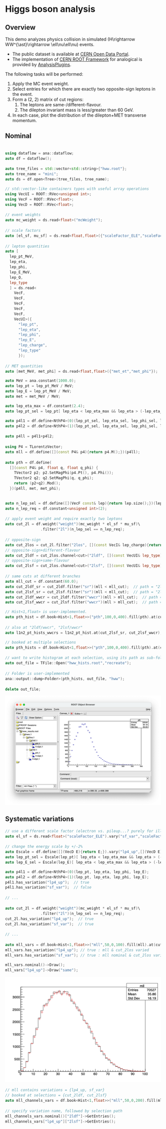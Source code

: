 # Higgs boson analysis

## Overview

This demo analyzes physics collision in simulated \(H\rightarrow WW^{\ast}\rightarrow \ell\nu\ell\nu\) events.

- The public dataset is available at [CERN Open Data Portal](https://opendata.cern.ch/record/700).
- The implementation of [CERN ROOT Framework](https://root.cern) for analogical is provided by [AnalysisPlugins](https://github.com/taehyounpark/AnalysisPlugins).

The following tasks will be performed:

<!-- 1. Compute the dilepton invariant mass, \(m_{\ell\ell}\). -->
<!-- 2. Compute the transverse momentum of the dilepton+MET system, \(\ell\ell+E_{\mathrm{T}}^{\mathrm{miss}}\), i.e. of the reconstructed Higgs boson. -->
1. Apply the MC event weight.
2. Select entries for which there are exactly two opposite-sign leptons in the event.
3. Form a (2, 2) matrix of cut regions:
    1. The leptons are same-/different-flavour.
    2. The dilepton invariant mass is less/greater than 60 GeV.
4. In each case, plot the distribution of the dilepton+MET transverse momentum.

## Nominal

```cpp title="Setup"

using dataflow = ana::dataflow;
auto df = dataflow();

auto tree_files = std::vector<std::string>{"hww.root"};
auto tree_name = "mini";
auto ds = df.open<Tree>(tree_files, tree_name);
```
```cpp title="Read out columns"
// std::vector-like containers types with useful array operations
using VecUI = ROOT::RVec<unsigned int>;
using VecF = ROOT::RVec<float>;
using VecD = ROOT::RVec<float>;

// event weights
auto mc_weight = ds.read<float>("mcWeight");

// scale factors
auto [el_sf, mu_sf] = ds.read<float,float>({"scaleFactor_ELE","scaleFactor_MUON"});

// lepton quantities
auto [
  lep_pt_MeV,
  lep_eta,
  lep_phi,
  lep_E_MeV,
  lep_Q,
  lep_type
  ] = ds.read<
    VecF,
    VecF,
    VecF,
    VecF,
    VecF,
    VecUI>({
      "lep_pt",
      "lep_eta",
      "lep_phi",
      "lep_E",
      "lep_charge",
      "lep_type"
      });

// MET quantities
auto [met_MeV, met_phi] = ds.read<float,float>({"met_et","met_phi"});
```
```cpp title="Convert from MeV to GeV"
auto MeV = ana.constant(1000.0);
auto lep_pt = lep_pt_MeV / MeV;
auto lep_E = lep_pt_MeV / MeV;
auto met = met_MeV / MeV;
```
```cpp title="Select leptons within acceptance"
auto lep_eta_max = df.constant(2.4);
auto lep_pt_sel = lep_pt[ lep_eta < lep_eta_max && lep_eta > (-lep_eta_max) ];
```
```cpp title="Compute dilepton+MET transverse momentum"
auto p4l1 = df.define<NthP4>(0)(lep_pt_sel, lep_eta_sel, lep_phi_sel, lep_E_sel);
auto p4l2 = df.define<NthP4>(1)(lep_pt_sel, lep_eta_sel, lep_phi_sel, lep_E_sel);

auto p4ll = p4l1+p4l2;

using P4 = TLorentzVector;
auto mll = df.define([](const P4& p4){return p4.M();})(p4ll);

auto pth = df.define(
  [](const P4& p4, float q, float q_phi) {
    TVector2 p2; p2.SetMagPhi(p4.Pt(), p4.Phi());
    TVector2 q2; q2.SetMagPhi(q, q_phi);
    return (p2+q2).Mod();
  })(p4ll, met, met_phi);
```
```cpp title="Apply selections"

auto n_lep_sel = df.define([](VecF const& lep){return lep.size();})(lep_pt_sel);
auto n_lep_req = df.constant<unsigned int>(2);

// apply event weight and require exactly two leptons
auto cut_2l = df.weight("weight")(mc_weight * el_sf * mu_sf)\
                .filter("2l")(n_lep_sel == n_lep_req);

// opposite-sign
auto cut_2los = cut_2l.filter("2los", [](const VecI& lep_charge){return lep_charge.at(0)+lep_charge.at(1)==0;})(lep_Q);
// opposite-sign+different-flavour
auto cut_2ldf = cut_2los.channel<cut>("2ldf", [](const VecUI& lep_type){return lep_type.at(0)+lep_type.at(1)==24;})(lep_type);
// opposite-sign+same-flavour
auto cut_2lsf = cut_2los.channel<cut>("2lsf", [](const VecUI& lep_type){return (lep_type.at(0)+lep_type.at(1)==22)||(lep_type.at(0)+lep_type.at(1)==26);})(lep_type);

// same cuts at different branches
auto mll_cut = df.constant(60.0);
auto cut_2ldf_sr = cut_2ldf.filter("sr")(mll < mll_cut);  // path = "2ldf/sr"
auto cut_2lsf_sr = cut_2lsf.filter("sr")(mll < mll_cut);  // path = "2lsf/sr"
auto cut_2ldf_wwcr = cut_2ldf.filter("wwcr")(mll > mll_cut);  // path = "2ldf/cr"
auto cut_2lsf_wwcr = cut_2lsf.filter("wwcr")(mll > mll_cut);  // path = "2lsf/cr"
```
```cpp title="Book histograms"
// Hist<1,float> is user-implemented.
auto pth_hist = df.book<Hist<1,float>>("pth",100,0,400).fill(pth).at(cut_2los);

// also at "2ldf/wwcr", "2lsf/wwcr"
auto l1n2_pt_hists_wwcrs = l1n2_pt_hist.at(cut_2lsf_sr, cut_2lsf_wwcr);
```
```cpp title="(Optional) Dump out results"
// booked at multiple selections
auto pth_hists = df.book<Hist<1,float>>("pth",100,0,400).fill(pth).at(cut_2los, cut_2ldf, cut_2lsf);

// want to write histogram at each selection, using its path as sub-folders
auto out_file = TFile::Open("hww_hists.root","recreate");

// Folder is user-implemented
ana::output::dump<Folder>(pth_hists, out_file, "hww");

delete out_file;
```
![pth_hists](../../assets/hww_hists.png)

## Systematic variations

```cpp title="Vary columns"
// use a different scale factor (electron vs. pileup...? purely for illustration)
auto el_sf = ds.read<float>("scaleFactor_ELE").vary("sf_var","scaleFactor_PILEUP");

// change the energy scale by +/-2%
auto Escale = df.define([](VecD E){return E;}).vary("lp4_up",[](VecD E){return E*1.02;}).vary("lp4_dn",[](VecD E){return E*0.98;});
auto lep_pt_sel = Escale(lep_pt)[ lep_eta < lep_eta_max && lep_eta > (-lep_eta_max) ];
auto lep_E_sel = Escale(lep_E)[ lep_eta < lep_eta_max && lep_eta > (-lep_eta_max) ];
```
```cpp title="Everything else is the same..."
auto p4l1 = df.define<NthP4>(0)(lep_pt, lep_eta, lep_phi, lep_E);
auto p4l2 = df.define<NthP4>(1)(lep_pt, lep_eta, lep_phi, lep_E);
p4l1.has_variation("lp4_up");  // true
p4l1.has_variation("sf_var");  // false

// ...

auto cut_2l = df.weight("weight")(mc_weight * el_sf * mu_sf)\
                .filter("2l")(n_lep_sel == n_lep_req);
cut_2l.has_variation("lp4_up");  // true
cut_2l.has_variation("sf_var");  // true

// ...

auto mll_vars = df.book<Hist<1,float>>("mll",50,0,100).fill(mll).at(cut_2los);
mll_vars.has_variation("lp4_up"); // true : mll & cut_2los varied
mll_vars.has_variation("sf_var"); // true : mll nominal & cut_2los varied
```
```cpp title="Access varied results"
mll_vars.nominal()->Draw();
mll_vars["lp4_up"]->Draw("same");
```
![mll_varied](../../assets/mll_varied.png)

```cpp title="Booking multiple selections and variations at once"
// mll contains variations = {lp4_up, sf_var}
// booked at selections = {cut_2ldf, cut_2lsf}
auto mll_channels_vars = df.book<Hist<1,float>>("mll",50,0,200).fill(mll).at(cut_2ldf, cut_2lsf);

// specify variation name, followed by selection path
mll_channels_vars.nominal()["2ldf"]->GetEntries();
mll_channels_vars["lp4_up"]["2lsf"]->GetEntries();
```
